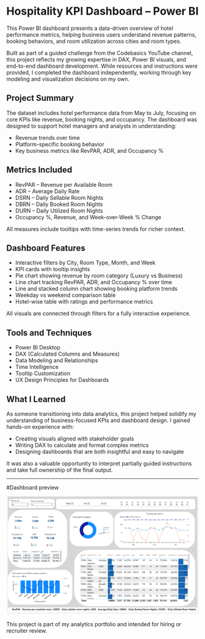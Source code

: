 # Hospitality KPI Dashboard – Power BI

This Power BI dashboard presents a data-driven overview of hotel performance metrics, helping business users understand revenue patterns, booking behaviors, and room utilization across cities and room types.

Built as part of a guided challenge from the Codebasics YouTube channel, this project reflects my growing expertise in DAX, Power BI visuals, and end-to-end dashboard development. While resources and instructions were provided, I completed the dashboard independently, working through key modeling and visualization decisions on my own.

## Project Summary

The dataset includes hotel performance data from May to July, focusing on core KPIs like revenue, booking nights, and occupancy. The dashboard was designed to support hotel managers and analysts in understanding:

- Revenue trends over time
- Platform-specific booking behavior
- Key business metrics like RevPAR, ADR, and Occupancy %

## Metrics Included

- RevPAR – Revenue per Available Room  
- ADR – Average Daily Rate  
- DSRN – Daily Sellable Room Nights  
- DBRN – Daily Booked Room Nights  
- DURN – Daily Utilized Room Nights  
- Occupancy %, Revenue, and Week-over-Week % Change

All measures include tooltips with time-series trends for richer context.

## Dashboard Features

- Interactive filters by City, Room Type, Month, and Week
- KPI cards with tooltip insights
- Pie chart showing revenue by room category (Luxury vs Business)
- Line chart tracking RevPAR, ADR, and Occupancy % over time
- Line and stacked column chart showing booking platform trends
- Weekday vs weekend comparison table
- Hotel-wise table with ratings and performance metrics

All visuals are connected through filters for a fully interactive experience.

## Tools and Techniques

- Power BI Desktop
- DAX (Calculated Columns and Measures)
- Data Modeling and Relationships
- Time Intelligence
- Tooltip Customization
- UX Design Principles for Dashboards


## What I Learned

As someone transitioning into data analytics, this project helped solidify my understanding of business-focused KPIs and dashboard design. I gained hands-on experience with:

- Creating visuals aligned with stakeholder goals
- Writing DAX to calculate and format complex metrics
- Designing dashboards that are both insightful and easy to navigate

It was also a valuable opportunity to interpret partially guided instructions and take full ownership of the final output.

---

#Dashboard preview

![Dashboard Preview](Dashboard.preview.png)

This project is part of my analytics portfolio and intended for hiring or recruiter review.
